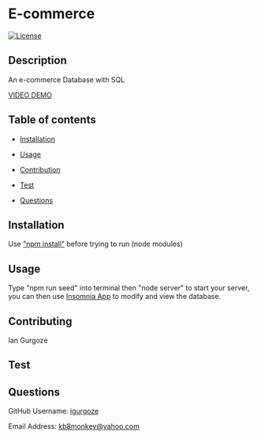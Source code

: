 # E-commerce
  [![License](https://img.shields.io/badge/License-Apache_2.0-blue.svg)](https://opensource.org/licenses/Apache-2.0)
## Description
An e-commerce Database with SQL

[VIDEO DEMO](https://drive.google.com/file/d/1AppELKZq7EnDELvDIosGTvlgGsZeAxJE/view)

## Table of contents

- [Installation](#Insallation)

- [Usage](#Usage)

- [Contribution](#Contributing)

- [Test](#Test)

- [Questions](#Questions)

## Installation
Use ["npm install"](https://www.npmjs.com/package/npm-install) before trying to run (node modules)

## Usage
Type "npm run seed" into terminal then "node server" to start your server, you can then use [Insomnia App](https://insomnia.rest/download) to modify and view the database.

## Contributing
Ian Gurgoze

## Test


## Questions

GitHub Username: [igurgoze](https://github.com/igurgoze)

Email Address: [kb8monkey@yahoo.com](kb8monkey@yahoo.com)
